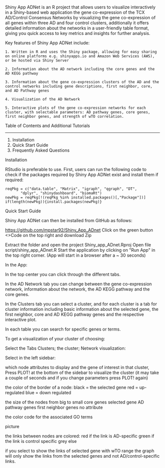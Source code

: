 Shiny App ADNet is an R project that allows users to visualize interactively in a Shiny-based web application the gene co-expression of the TCX AD/Control Consensus Networks 
by visualizing the gene co-expression of all genes within three AD and four control clusters, 
additionally it offers detailed information about the networks in a user-friendly table format, giving you quick access to key metrics and insights for further analysis.

Key features of Shiny App ADNet include:

    1. Written in R and uses the Shiny package, allowing for easy sharing on online platforms e.g. shinyapps.io and Amazon Web Services (AWS), or be hosted via Shiny Server

    2. Information about the AD network including the core genes and the AD KEGG pathway

    3. Information about the gene co-expression clusters of the AD and the control networks including gene descriptions, first neighbor, core, and AD Pathway genes

    4. Visualization of the AD Network 

    5. Interactive plots of the gene co-expression networks for each cluster, with selectable parameters: AD pathway genes, core genes, first neighbor genes, and strength of wTO correlation.


Table of Contents and Additional Tutorials
_____________________________________________________

1. Installation
2. Quick Start Guide
3. Frequently Asked Questions





Installation 


RStudio is preferable to use.
First, users can run the following code to check if the packages required by Shiny App ADNet exist and install them if required:

    reqPkg = c("data.table", "Matrix", "igraph", "qgraph", "DT", 
           "dplyr", "shinydashboard", "biomaRt")
    newPkg = reqPkg[!(reqPkg %in% installed.packages()[,"Package"])]
    if(length(newPkg)){install.packages(newPkg)}






Quick Start Guide



Shiny App ADNet can then be installed from GitHub as follows:

https://github.com/mpstar92/Shiny_App_ADnet
Click on the green button <>Code on the top right and download Zip

Extract the folder and open the project Shiny_app_ADnet.Rproj
Open file script/shiny_app_ADnet.R
Start the application by clicking on "Run App" in the top right corner. (App will start in a browser after a ~ 30 seconds)


In the App:

In the top center you can click through the different tabs.

In the AD Network tab you can change between the gene co-expression network, information about the network, the AD KEGG pathway and the core genes.

In the Clusters tab you can select a cluster, and for each cluster is a tab for 
 cluster information including basic information about the selected gene,
 the first neighbor, core and AD KEGG pathway genes 
 and the respective interactive plot.

In each table you can search for specific genes or terms.

To get a visualization of your cluster of choosing:

Select the Tabs Clusters; the cluster; Network visualization:

Select in the left sidebar: 

which node attributes to display and the gene of interest in that cluster,
Press PLOT! at the bottom of the sidebar to visualize the cluster (it may take a couple of seconds and if you change parameters press PLOT! again)

the color of the border of a node:
    black = the selected gene
    red = up-regulated
    blue = down regulated
 
the size of the nodes from big to small
    core genes
    selected gene
    AD pathway genes
    first neighbor genes
    no attribute

the color code for the associated GO terms

picture


the links between nodes are colored:
    red if the link is AD-specific
    green if the link is control specific
    grey else

if you select to show the links of selected gene with wTO range the graph will only show the links from the selected genes and not AD/control-specific links.
